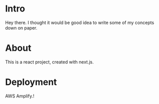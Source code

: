 # Intro

Hey there. I thought it would be good idea to write some of my concepts down on paper.

# About

This is a react project, created with next.js.

# Deployment

AWS Amplify.!